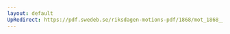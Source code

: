 ```yaml
---
layout: default
UpRedirect: https://pdf.swedeb.se/riksdagen-motions-pdf/1868/mot_1868__ak__00181/mot_1868__ak__00181_002.pdf
---
```

